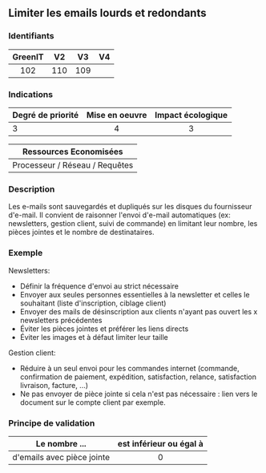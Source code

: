 ## Limiter les emails lourds et redondants

### Identifiants

| GreenIT |  V2  |  V3  |  V4  |
|:-------:|:----:|:----:|:----:|
|   102   | 110  | 109  |      |

### Indications

| Degré de priorité |      Mise en oeuvre       |  Impact écologique    | 
|-------------------|:-------------------------:|:---------------------:|
| 3       |  4                 |    3              | 


|Ressources Economisées                                      |
|:----------------------------------------------------------:|
|  Processeur / Réseau / Requêtes  |

### Description

Les e-mails sont sauvegardés et dupliqués sur les disques du fournisseur d'e-mail. 
Il convient de raisonner l'envoi d'e-mail automatiques (ex: newsletters, gestion client, suivi de commande) en limitant leur nombre, les pièces jointes et le nombre de destinataires.

### Exemple

Newsletters:

- Définir la fréquence d'envoi au strict nécessaire
- Envoyer aux seules personnes essentielles à la newsletter et celles le souhaitant (liste d'inscription, ciblage client)
- Envoyer des mails de désinscription aux clients n'ayant pas ouvert les x newsletters précédentes
- Éviter les pièces jointes et préférer les liens directs
- Éviter les images et à défaut limiter leur taille

Gestion client:

- Réduire à un seul envoi pour les commandes internet (commande, confirmation de paiement, expédition, satisfaction, relance, satisfaction livraison, facture, ...)
- Ne pas envoyer de pièce jointe si cela n'est pas nécessaire : lien vers le document sur le compte client par exemple.

### Principe de validation

| Le nombre ...     | est inférieur ou égal à   |  
|-------------------|:-------------------------:|
| d'emails avec pièce jointe  | 0  |
